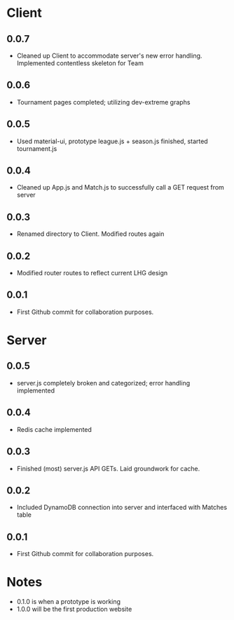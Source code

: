 # Client

## 0.0.7
* Cleaned up Client to accommodate server's new error handling. Implemented contentless skeleton for Team

## 0.0.6
* Tournament pages completed; utilizing dev-extreme graphs

## 0.0.5
* Used material-ui, prototype league.js + season.js finished, started tournament.js

## 0.0.4
* Cleaned up App.js and Match.js to successfully call a GET request from server

## 0.0.3
* Renamed directory to Client. Modified routes again

## 0.0.2
* Modified router routes to reflect current LHG design

## 0.0.1
* First Github commit for collaboration purposes.

# Server

## 0.0.5
* server.js completely broken and categorized; error handling implemented

## 0.0.4
* Redis cache implemented

## 0.0.3
* Finished (most) server.js API GETs. Laid groundwork for cache.

## 0.0.2
* Included DynamoDB connection into server and interfaced with Matches table

## 0.0.1
* First Github commit for collaboration purposes.

# Notes

* 0.1.0 is when a prototype is working
* 1.0.0 will be the first production website